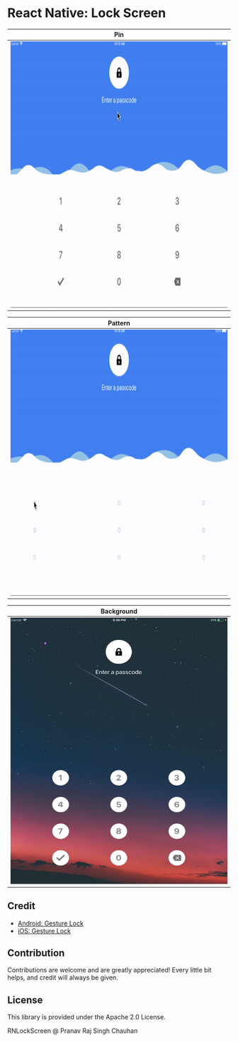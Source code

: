 
# React Native: Lock Screen

| **Pin** |
| ----------------- |
| <img src="./assets/hero1.gif" width="600" height="600" />                  |

| **Pattern** |
| ----------------- |
| <img src="./assets/hero2.gif" width="600" height="600" />                  |

| **Background** |
| ----------------- |
| <img src="./assets/hero3.png" width="600" height="600" />                  |



## Credit
- [Android: Gesture Lock](https://github.com/aritraroy/PatternLockView)
- [iOS: Gesture Lock](https://github.com/Tuqierrenzu/TQGestureLockView)

## Contribution
Contributions are welcome and are greatly appreciated! Every little bit helps, and credit will always be given.

## License
This library is provided under the Apache 2.0 License.

RNLockScreen @ Pranav Raj Singh Chauhan
